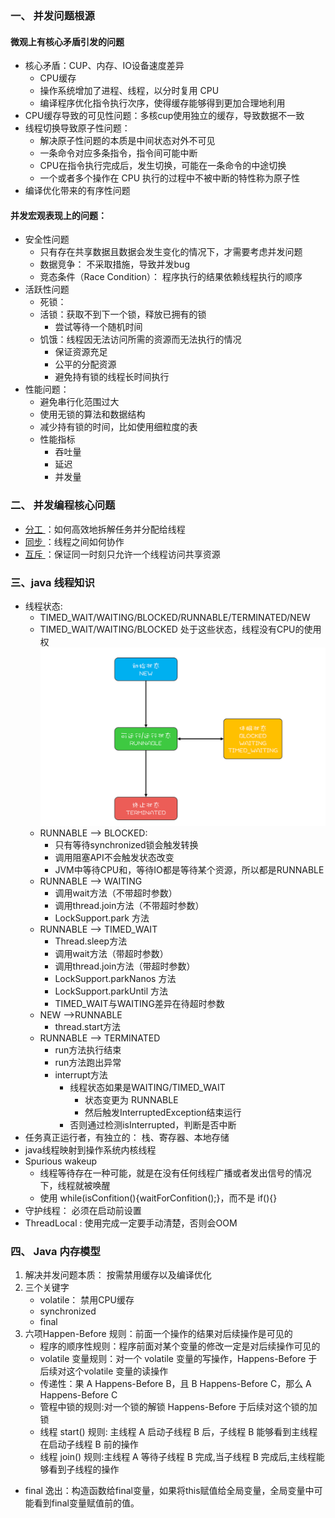 ### 一、 并发问题根源
#### 微观上有核心矛盾引发的问题
- 核心矛盾：CUP、内存、IO设备速度差异
    - CPU缓存
    - 操作系统增加了进程、线程，以分时复用 CPU
    - 编译程序优化指令执行次序，使得缓存能够得到更加合理地利用
- CPU缓存导致的可见性问题：多核cup使用独立的缓存，导致数据不一致
- 线程切换导致原子性问题：
    - 解决原子性问题的本质是中间状态对外不可见
    - 一条命令对应多条指令，指令间可能中断
    - CPU在指令执行完成后，发生切换，可能在一条命令的中途切换
    - 一个或者多个操作在 CPU 执行的过程中不被中断的特性称为原子性
- 编译优化带来的有序性问题
    
#### 并发宏观表现上的问题：
- 安全性问题
    - 只有存在共享数据且数据会发生变化的情况下，才需要考虑并发问题
    - 数据竞争： 不采取措施，导致并发bug
    - 竞态条件（Race Condition）： 程序执行的结果依赖线程执行的顺序
- 活跃性问题
    - 死锁：
    - 活锁：获取不到下一个锁，释放已拥有的锁
        - 尝试等待一个随机时间
    - 饥饿：线程因无法访问所需的资源而无法执行的情况
        - 保证资源充足
        - 公平的分配资源
        - 避免持有锁的线程长时间执行
- 性能问题：
    - 避免串行化范围过大
    - 使用无锁的算法和数据结构
    - 减少持有锁的时间，比如使用细粒度的表
    - 性能指标
        - 吞吐量
        - 延迟
        - 并发量     
                
### 二、 并发编程核心问题
- [分工 ](并发-分工处理方式.md)：如何高效地拆解任务并分配给线程
- [同步 ](并发-同步处理方式.md)：线程之间如何协作
- [互斥 ](并发-互斥处理模式.md)：保证同一时刻只允许一个线程访问共享资源 

### 三、java 线程知识
- 线程状态:
    - TIMED_WAIT/WAITING/BLOCKED/RUNNABLE/TERMINATED/NEW
    - TIMED_WAIT/WAITING/BLOCKED 处于这些状态，线程没有CPU的使用权
     ![image](images/thread_state.png)
    - RUNNABLE --> BLOCKED:
         - 只有等待synchronized锁会触发转换
         - 调用阻塞API不会触发状态改变
         - JVM中等待CPU和，等待IO都是等待某个资源，所以都是RUNNABLE
    - RUNNABLE --> WAITING
        - 调用wait方法（不带超时参数）
        - 调用thread.join方法（不带超时参数）
        - LockSupport.park 方法
    - RUNNABLE --> TIMED_WAIT
        - Thread.sleep方法
        - 调用wait方法（带超时参数）
        - 调用thread.join方法（带超时参数）
        - LockSupport.parkNanos 方法
        - LockSupport.parkUntil 方法
        - TIMED_WAIT与WAITING差异在待超时参数
    - NEW -->RUNNABLE
        - thread.start方法
    - RUNNABLE --> TERMINATED
        - run方法执行结束
        - run方法跑出异常
        - interrupt方法
            - 线程状态如果是WAITING/TIMED_WAIT 
                - 状态变更为 RUNNABLE
                - 然后触发InterruptedException结束运行
            - 否则通过检测isInterrupted，判断是否中断
- 任务真正运行者，有独立的： 栈、寄存器、本地存储
- java线程映射到操作系统内核线程
- Spurious wakeup
    - 线程等待存在一种可能，就是在没有任何线程广播或者发出信号的情况下，线程就被唤醒 
    - 使用 while(isConfition(){waitForConfition();}，而不是 if(){}
- 守护线程： 必须在启动前设置
- ThreadLocal : 使用完成一定要手动清楚，否则会OOM


                      
### 四、 Java 内存模型
1. 解决并发问题本质： 按需禁用缓存以及编译优化 
2. 三个关键字
    - volatile： 禁用CPU缓存
    - synchronized
    - final
3. 六项Happen-Before 规则：前面一个操作的结果对后续操作是可见的
    - 程序的顺序性规则：程序前面对某个变量的修改一定是对后续操作可见的 
    - volatile 变量规则：对一个 volatile 变量的写操作，Happens-Before 于后续对这个volatile 变量的读操作 
    - 传递性：果 A Happens-Before B，且 B Happens-Before C，那么 A Happens-Before C
    - 管程中锁的规则:对一个锁的解锁 Happens-Before 于后续对这个锁的加锁
    - 线程 start() 规则: 主线程 A 启动子线程 B 后，子线程 B 能够看到主线程在启动子线程 B 前的操作 
    - 线程 join() 规则:主线程 A 等待子线程 B 完成,当子线程 B 完成后,主线程能够看到子线程的操作 
- final 逸出：构造函数给final变量，如果将this赋值给全局变量，全局变量中可能看到final变量赋值前的值。
 


    

    

   


        




 

        